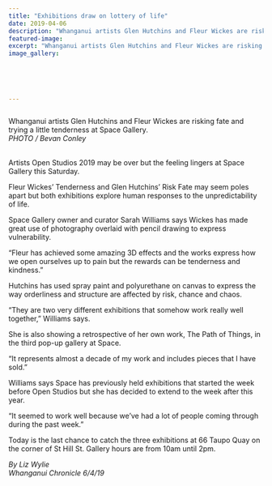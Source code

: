 ```yaml
---
title: "Exhibitions draw on lottery of life"
date: 2019-04-06
description: "Whanganui artists Glen Hutchins and Fleur Wickes are risking fate and trying a little tenderness at Space Gallery..."
featured-image: 
excerpt: "Whanganui artists Glen Hutchins and Fleur Wickes are risking fate and trying a little tenderness at Space Gallery."
image_gallery:
	
	
	
	
	
---
```


<p><img src="https://i.prcdn.co/img?regionKey=Wkys7PZhdC8ePfxIDVtnZQ%3d%3d" alt="" /></p>
<p>Whanganui artists Glen Hutchins and Fleur Wickes are risking fate and trying a little tenderness at Space Gallery.<br /><em>PHOTO / Bevan Conley</em></p>
<p><br />Artists Open Studios 2019 may be over but the feeling lingers at Space Gallery this Saturday.</p>
<p>Fleur Wickes&rsquo; Tenderness and Glen Hutchins&rsquo; Risk Fate may seem poles apart but both exhibitions explore human responses to the unpredictability of life.</p>
<p>Space Gallery owner and curator Sarah Williams says Wickes has made great use of photography overlaid with pencil drawing to express vulnerability.</p>
<p>&ldquo;Fleur has achieved some amazing 3D effects and the works express how we open ourselves up to pain but the rewards can be tenderness and kindness.&rdquo;</p>
<p>Hutchins has used spray paint and polyurethane on canvas to express the way orderliness and structure are affected by risk, chance and chaos.</p>
<p>&ldquo;They are two very different exhibitions that somehow work really well together,&rdquo; Williams says.</p>
<p>She is also showing a retrospective of her own work, The Path of Things, in the third pop-up gallery at Space.</p>
<p>&ldquo;It represents almost a decade of my work and includes pieces that I have sold.&rdquo;</p>
<p>Williams says Space has previously held exhibitions that started the week before Open Studios but she has decided to extend to the week after this year.</p>
<p>&ldquo;It seemed to work well because we&rsquo;ve had a lot of people coming through during the past week.&rdquo;</p>
<p>Today is the last chance to catch the three exhibitions at 66 Taupo Quay on the corner of St Hill St. Gallery hours are from 10am until 2pm.</p>
<p><em>By Liz Wylie</em><br /><em>Whanganui Chronicle 6/4/19</em></p>


